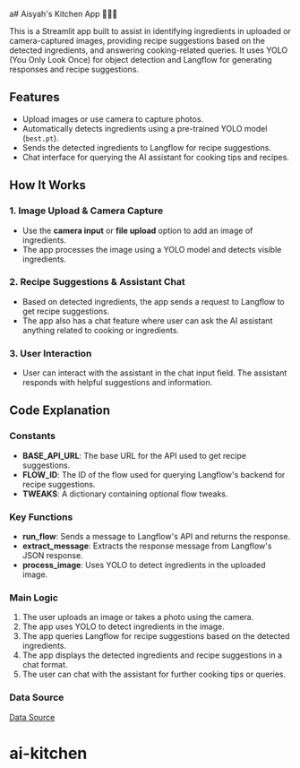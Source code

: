 a# Aisyah's Kitchen App 👩🏻‍🍳

This is a Streamlit app built to assist in identifying ingredients in uploaded or camera-captured images, providing recipe suggestions based on the detected ingredients, and answering cooking-related queries. It uses YOLO (You Only Look Once) for object detection and Langflow for generating responses and recipe suggestions.

## Features

- Upload images or use camera to capture photos.
- Automatically detects ingredients using a pre-trained YOLO model (`best.pt`).
- Sends the detected ingredients to Langflow for recipe suggestions.
- Chat interface for querying the AI assistant for cooking tips and recipes.

## How It Works

### 1. Image Upload & Camera Capture

- Use the **camera input** or **file upload** option to add an image of ingredients.
- The app processes the image using a YOLO model and detects visible ingredients.

### 2. Recipe Suggestions & Assistant Chat

- Based on detected ingredients, the app sends a request to Langflow to get recipe suggestions.
- The app also has a chat feature where user can ask the AI assistant anything related to cooking or ingredients.

### 3. User Interaction

- User can interact with the assistant in the chat input field. The assistant responds with helpful suggestions and information.

## Code Explanation

### Constants

- **BASE_API_URL**: The base URL for the API used to get recipe suggestions.
- **FLOW_ID**: The ID of the flow used for querying Langflow's backend for recipe suggestions.
- **TWEAKS**: A dictionary containing optional flow tweaks.

### Key Functions

- **run_flow**: Sends a message to Langflow's API and returns the response.
- **extract_message**: Extracts the response message from Langflow's JSON response.
- **process_image**: Uses YOLO to detect ingredients in the uploaded image.

### Main Logic

1. The user uploads an image or takes a photo using the camera.
2. The app uses YOLO to detect ingredients in the image.
3. The app queries Langflow for recipe suggestions based on the detected ingredients.
4. The app displays the detected ingredients and recipe suggestions in a chat format.
5. The user can chat with the assistant for further cooking tips or queries.

### Data Source

[Data Source](https://universe.roboflow.com/wonkeun-jung-vfcwn/ingredients-agbcq)
# ai-kitchen
